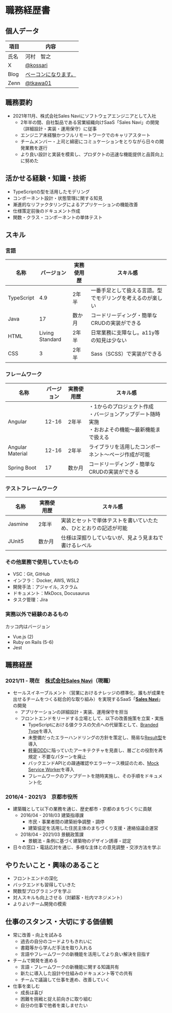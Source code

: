 # 職務経歴書

## 個人データ
| 項目 | 内容                                                   |
| ---- | ------------------------------------------------------ |
| 氏名 | 河村　智之                                             |
| X    | [@kossari](https://twitter.com/kossari)                |
| Blog | [ベーコンになります。](https://itiiki.hatenablog.com/) |
| Zenn | [@tkawa01](https://zenn.dev/tkawa01)                   |

## 職務要約
- 2021年11月、株式会社Sales Naviにソフトウェアエンジニアとして入社
    - 2年半の間、自社製品である営業組織向けSaaS「Sales Navi」の開発（詳細設計・実装・運用保守）に従事
    - エンジニア未経験かつフルリモートワークでのキャリアスタート
    - チームメンバー・上司と綿密にコミュケーションをとりながら日々の開発業務を遂行
    - より良い設計と実装を模索し、プロダクトの迅速な機能提供と品質向上に努めた

## 活かせる経験・知識・技術
- TypeScriptの型を活用したモデリング
- コンポーネント設計・状態管理に関する知見
- 漸進的なリファクタリングによるアプリケーションの機能改善
- 仕様策定前後のドキュメント作成
- 関数・クラス・コンポーネントの単体テスト

## スキル
### 言語
| 名称       | バージョン      | 実務使用歴 | スキル感                                                   |
| ---------- | --------------- | ---------- | ---------------------------------------------------------- |
| TypeScript | 4.9             | 2年半      | 一番手足として扱える言語。型でモデリングを考えるのが楽しい |
| Java       | 17              | 数か月     | コードリーディング・簡単なCRUDの実装ができる               |
| HTML       | Living Standard | 2年半      | 日常業務に支障なし。a11y等の知見は少ない                   |
| CSS        | 3               | 2年半      | Sass（SCSS）で実装ができる                                 |

### フレームワーク
| 名称             | バージョン | 実務使用歴 | スキル感                                                   |
| ---------------- | ---------- | ---------- | ---------------------------------------------------------- |
| Angular　        | 12-16      | 2年半      | ・1からのプロジェクト作成<br>・バージョンアップデート随時実施<br>・おおよその機能～最新機能まで扱える |
| Angular Material | 12-16      | 2年半      | ライブラリを活用したコンポーネント～ページ作成が可能       |
| Spring Boot      | 17         | 数か月     | コードリーディング・簡単なCRUDの実装ができる               |

### テストフレームワーク
| 名称             | 実務使用歴 | スキル感                                                         |
| ---------------- | ---------- | ---------------------------------------------------------------- |
| Jasmine　        | 2年半      | 実装とセットで単体テストを書いていたため、ひととおりの記述が可能 |
| JUnit5           | 数か月     | 仕様は深掘りしていないが、見よう見まねで書けるレベル             |

### その他業務で使用していたもの
- VSC：Git, GitHub
- インフラ： Docker, AWS, WSL2
- 開発手法：アジャイル, スクラム
- ドキュメント：MkDocs, Docusaurus
- タスク管理：Jira

### 実務以外で経験のあるもの
カッコ内はバージョン
- Vue.js (2)
- Ruby on Rails (5-6)
- Jest

## 職務経歴
### 2021/11 - 現在　[株式会社Sales Navi](https://www.salesnavi.co.jp/)（現職）
- セールスイネーブルメント（営業におけるナレッジの標準化、誰もが成果を出せるチームをつくる総合的な取り組み）を実現するSaaS「**[Sales Navi](https://lp.salesnavi.co.jp/)**」の開発
    - アプリケーションの詳細設計・実装、運用保守を担当
    - フロントエンドをリードする立場として、以下の改善施策を立案・実施
        - TypeScriptにおける値クラスの欠点への代替策として、[Branded Type](https://zenn.dev/okunokentaro/articles/01gmpkp9gzfyr1za5wvrxt0vy6)を導入
        - 未整備だったエラーハンドリングの方針を策定し、簡易な[Result型](https://zenn.dev/koudai/articles/ff415ca6755054)を導入
        - [軽量DDD](https://zenn.dev/backstage/articles/8e7a574d8c26a1#%E6%88%A6%E8%A1%93%E7%9A%84%E8%A8%AD%E8%A8%88)に陥っていたアーキテクチャを見直し、層ごとの役割を再規定・不要なパターンを廃止
        - バックエンドAPIとの疎通確認やエラーケース検証のため、[Mock Service Worker](https://mswjs.io/)を導入
        - フレームワークのアップデートを随時実施し、その手順をドキュメント化

### 2016/4 - 2021/3　京都市役所
- 建築職として以下の業務を通じ、歴史都市・京都のまちづくりに貢献
    - 2016/04 - 2018/03 建築指導課
        - 市民・事業者間の建築紛争調整・調停
        - 建築協定を活用した住民主体のまちづくり支援・連絡協議会運営
    - 2018/04 - 2021/03 景観政策課
        - 景観法・条例に基づく建築物のデザイン誘導・認定
- 日々の窓口・電話応対を通じ、多様な主体との意見調整・交渉方法を学ぶ

## やりたいこと・興味のあること
- フロントエンドの深化
- バックエンドも習得していきた
- 関数型プログラミングを学ぶ
- 対人スキルも向上させる（対顧客・社内マネジメント）
- よりよいチーム開発の模索

## 仕事のスタンス・大切にする価値観
- 常に改善・向上を試みる
    - 過去の自分のコードよりもきれいに
    - 書籍等から学んだ手法を取り入れる
    - 言語やフレームワークの新機能を活用してより良い解決を目指す
- チームで開発を進める
    - 言語・フレームワークの新機能に関する知識共有
    - 新たに導入した設計や仕組みのドキュメント等での共有
    - チームで議論して仕事を進め、改善していく
- 仕事を楽しむ
    - 成長は喜び
    - 困難を挑戦と捉え前向きに取り組む
    - 自分の仕事で他者を楽しませたい
